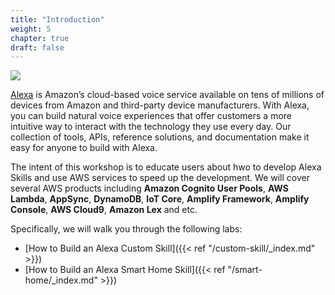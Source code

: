 ```yaml
---
title: "Introduction"
weight: 5
chapter: true
draft: false
---
```


![](/images/AMAZON-ALEXALOGO.png?width=200)

[Alexa](https://developer.amazon.com/alexa/) is Amazon’s cloud-based voice service available on tens of millions of 
devices from Amazon and third-party device manufacturers. With Alexa, you can build natural voice experiences that 
offer customers a more intuitive way to interact with the technology they use every day. Our collection of tools, 
APIs, reference solutions, and documentation make it easy for anyone to build with Alexa.

The intent of this workshop is to educate users about hwo to develop Alexa Skills and use AWS services to speed up the development. 
We will cover several AWS products including **Amazon Cognito User Pools**,
**AWS Lambda**, **AppSync**, **DynamoDB**, **IoT Core**, **Amplify Framework**, **Amplify Console**, **AWS Cloud9**,
**Amazon Lex** and etc.

Specifically, we will walk you through the following labs:

* [How to Build an Alexa Custom Skill]({{< ref "/custom-skill/_index.md" >}})
* [How to Build an Alexa Smart Home Skill]({{< ref "/smart-home/_index.md" >}})